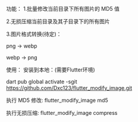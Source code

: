 功能：
1.批量修改当前目录下所有图片的 MD5 值

2.无损压缩当前目录及其子目录下的所有图片


3.图片格式转换(待定)：

png -> webp

webp -> png



使用： 安装到本地：(需要Flutter环境)

dart pub global activate -sgit https://github.com/Dxc123/flutter_modify_image.git

执行 MD5 修改: flutter_modify_image md5

执行无损压缩: flutter_modify_image compress



  


